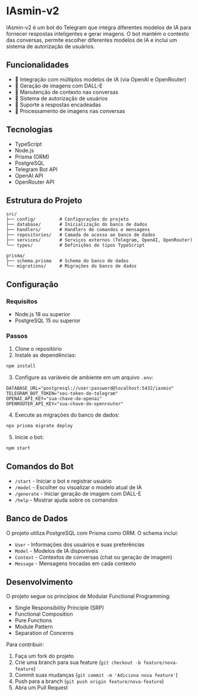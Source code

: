 # IAsmin-v2

IAsmin-v2 é um bot do Telegram que integra diferentes modelos de IA para fornecer respostas inteligentes e gerar imagens. O bot mantém o contexto das conversas, permite escolher diferentes modelos de IA e inclui um sistema de autorização de usuários.

## Funcionalidades

- 🤖 Integração com múltiplos modelos de IA (via OpenAI e OpenRouter)
- 🎨 Geração de imagens com DALL-E
- 🔄 Manutenção de contexto nas conversas
- 👥 Sistema de autorização de usuários
- 🔄 Suporte a respostas encadeadas
- 📸 Processamento de imagens nas conversas

## Tecnologias

- TypeScript
- Node.js
- Prisma (ORM)
- PostgreSQL
- Telegram Bot API
- OpenAI API
- OpenRouter API

## Estrutura do Projeto

```
src/
├── config/         # Configurações do projeto
├── database/       # Inicialização do banco de dados
├── handlers/       # Handlers de comandos e mensagens
├── repositories/   # Camada de acesso ao banco de dados
├── services/       # Serviços externos (Telegram, OpenAI, OpenRouter)
└── types/          # Definições de tipos TypeScript

prisma/
├── schema.prisma   # Schema do banco de dados
└── migrations/     # Migrações do banco de dados
```

## Configuração

### Requisitos

- Node.js 18 ou superior
- PostgreSQL 15 ou superior

### Passos

1. Clone o repositório
2. Instale as dependências:

```bash
npm install
```

3. Configure as variáveis de ambiente em um arquivo `.env`:

```env
DATABASE_URL="postgresql://user:password@localhost:5432/iasmin"
TELEGRAM_BOT_TOKEN="seu-token-do-telegram"
OPENAI_API_KEY="sua-chave-da-openai"
OPENROUTER_API_KEY="sua-chave-do-openrouter"
```

4. Execute as migrações do banco de dados:

```bash
npx prisma migrate deploy
```

5. Inicie o bot:

```bash
npm start
```

## Comandos do Bot

- `/start` - Iniciar o bot e registrar usuário
- `/model` - Escolher ou visualizar o modelo atual de IA
- `/generate` - Iniciar geração de imagem com DALL-E
- `/help` - Mostrar ajuda sobre os comandos

## Banco de Dados

O projeto utiliza PostgreSQL com Prisma como ORM. O schema inclui:

- `User` - Informações dos usuários e suas preferências
- `Model` - Modelos de IA disponíveis
- `Context` - Contextos de conversas (chat ou geração de imagem)
- `Message` - Mensagens trocadas em cada contexto

## Desenvolvimento

O projeto segue os princípios de Modular Functional Programming:

- Single Responsibility Principle (SRP)
- Functional Composition
- Pure Functions
- Module Pattern
- Separation of Concerns

Para contribuir:

1. Faça um fork do projeto
2. Crie uma branch para sua feature (`git checkout -b feature/nova-feature`)
3. Commit suas mudanças (`git commit -m 'Adiciona nova feature'`)
4. Push para a branch (`git push origin feature/nova-feature`)
5. Abra um Pull Request
